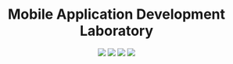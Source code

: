 <h1 align="center">Mobile Application Development Laboratory</h1> 

<p align="center">
<img src="https://forthebadge.com/images/badges/built-for-android.svg">
<img src="https://img.shields.io/badge/Build-passing-orange?style=for-the-badge">
<img src="https://img.shields.io/badge/Built%20using-Android%20Studio-green?style=for-the-badge">
<img src="https://forthebadge.com/images/badges/made-with-java.svg">
</p>

